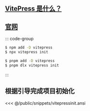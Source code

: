 ## [VitePress 是什么？](https://vitepress.dev/zh/guide/what-is-vitepress)

## [官网](https://vitepress.dev/zh/)

::: code-group
```sh [npm]
$ npm add -D vitepress
$ npx vitepress init
```
```sh [pnpm]
$ pnpm add -D vitepress
$ pnpm dlx vitepress init
```
:::

## 根据引导完成项目初始化

<<< @/public/snippets/vitepressinit.ansi

<git-talk />